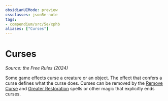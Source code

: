 ```yaml
---
obsidianUIMode: preview
cssclasses: json5e-note
tags:
- compendium/src/5e/xphb
aliases: ["Curses"]
---
```

# Curses
*Source: the Free Rules (2024)* 

Some game effects curse a creature or an object. The effect that confers a curse defines what the curse does. Curses can be removed by the [Remove Curse](remove-curse-xphb.md) and [Greater Restoration](greater-restoration-xphb.md) spells or other magic that explicitly ends curses.